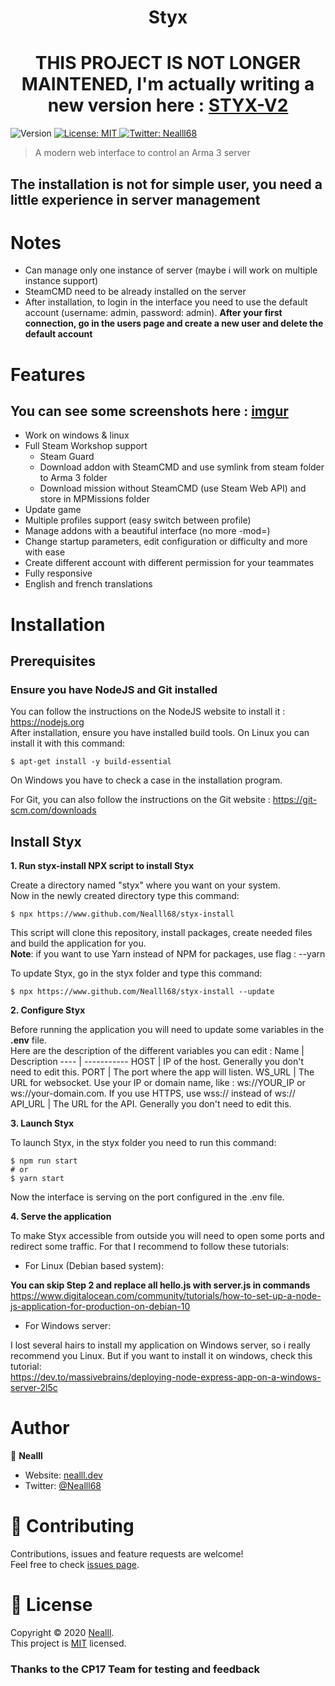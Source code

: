 <h1 align="center">Styx</h1>

<h1 align="center">THIS PROJECT IS NOT LONGER MAINTENED, I'm actually writing a new version here : <a href="https://github.com/Nealll68/styx-v2">STYX-V2</a></h1>

<p>
  <img alt="Version" src="https://img.shields.io/badge/version-1.0.0-blue.svg?cacheSeconds=2592000" />
  <a href="https://github.com/Nealll68/styx/blob/master/LICENCE" target="_blank" rel="noopener noreferrer">
    <img alt="License: MIT" src="https://img.shields.io/badge/License-MIT-yellow.svg" />
  </a>
  <a href="https://twitter.com/Nealll68" target="_blank" rel="noopener noreferrer">
    <img alt="Twitter: Nealll68" src="https://img.shields.io/twitter/follow/Nealll68.svg?style=social" />
  </a>
</p>

> A modern web interface to control an Arma 3 server

## The installation is not for simple user, you need a little experience in server management

# Notes

* Can manage only one instance of server (maybe i will work on multiple instance support)
* SteamCMD need to be already installed on the server
* After installation, to login in the interface you need to use the default account (username: admin, password: admin). **After your first connection, go in the users page and create a new user and delete the default account**

# Features

## You can see some screenshots here : [imgur](https://imgur.com/a/rDqVFiR)

* Work on windows & linux
* Full Steam Workshop support
  * Steam Guard
  * Download addon with SteamCMD and use symlink from steam folder to Arma 3 folder
  * Download mission without SteamCMD (use Steam Web API) and store in MPMissions folder
* Update game
* Multiple profiles support (easy switch between profile)
* Manage addons with a beautiful interface (no more -mod=)
* Change startup parameters, edit configuration or difficulty and more with ease
* Create different account with different permission for your teammates
* Fully responsive
* English and french translations

# Installation
## Prerequisites
### Ensure you have NodeJS and Git installed

You can follow the instructions on the NodeJS website to install it : https://nodejs.org<br />
After installation, ensure you have installed build tools.
On Linux you can install it with this command:
```
$ apt-get install -y build-essential
```
On Windows you have to check a case in the installation program.

For Git, you can also follow the instructions on the Git website : https://git-scm.com/downloads

## Install Styx

**1. Run styx-install NPX script to install Styx**

Create a directory named "styx" where you want on your system.<br/>Now in the newly created directory type this command:
```
$ npx https://www.github.com/Nealll68/styx-install
```
This script will clone this repository, install packages, create needed files and build the application for you.
<br/>**Note**: if you want to use Yarn instead of NPM for packages, use flag : --yarn

To update Styx, go in the styx folder and type this command:
```
$ npx https://www.github.com/Nealll68/styx-install --update
```

**2. Configure Styx**

Before running the application you will need to update some variables in the **.env** file.
<br/>Here are the description of the different variables you can edit :
Name | Description
---- | -----------
HOST | IP of the host. Generally you don't need to edit this.
PORT | The port where the app will listen.
WS_URL | The URL for websocket. Use your IP or domain name, like : ws://YOUR_IP or ws://your-domain.com. If you use HTTPS, use wss:// instead of ws://
API_URL | The URL for the API. Generally you don't need to edit this.

**3. Launch Styx**

To launch Styx, in the styx folder you need to run this command:
```
$ npm run start
# or
$ yarn start
```
Now the interface is serving on the port configured in the .env file.

**4. Serve the application**

To make Styx accessible from outside you will need to open some ports and redirect some traffic. For that I recommend to follow these tutorials:<br/>

* For Linux (Debian based system):

**You can skip Step 2 and replace all hello.js with server.js in commands**<br/>
https://www.digitalocean.com/community/tutorials/how-to-set-up-a-node-js-application-for-production-on-debian-10

* For Windows server:

I lost several hairs to install my application on Windows server, so i really recommend you Linux. But if you want to install it on windows, check this tutorial:<br/>
https://dev.to/massivebrains/deploying-node-express-app-on-a-windows-server-2l5c

# Author

👤 **Nealll**

* Website: [nealll.dev](https://nealll.dev)
* Twitter: [@Nealll68](https://twitter.com/Nealll68)

# 🤝 Contributing

Contributions, issues and feature requests are welcome!<br />Feel free to check [issues page](https://github.com/Nealll68/styx/issues). 

# 📝 License

Copyright © 2020 [Nealll](https://github.com/Nealll68).<br />
This project is [MIT](https://github.com/Nealll68/styx/blob/master/LICENCE) licensed.

### Thanks to the CP17 Team for testing and feedback
